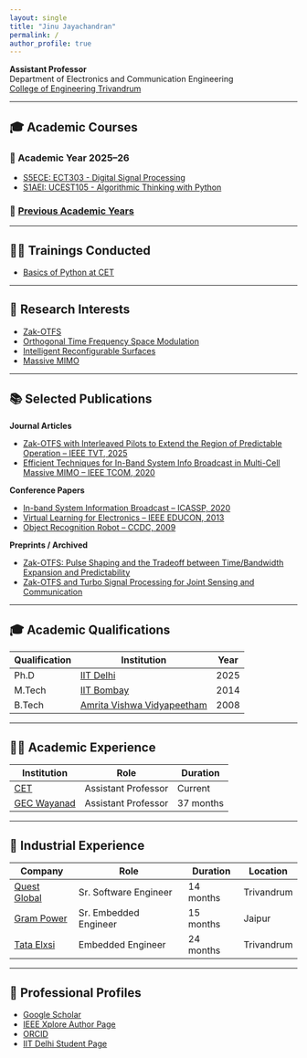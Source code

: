 ```yaml
---
layout: single
title: "Jinu Jayachandran"
permalink: /
author_profile: true
---
```


**Assistant Professor**  
Department of Electronics and Communication Engineering  
[College of Engineering Trivandrum](https://www.cet.ac.in)  

---

## 🎓 Academic Courses
### 📘 Academic Year 2025–26
- [S5ECE: ECT303 - Digital Signal Processing](ay2025-26_ect303dsp.md)
- [S1AEI: UCEST105 - Algorithmic Thinking with Python](ay2025-26-ucest105-atp.md)
  
### 📘 [Previous Academic Years](prev_acad.md)

---

## 🧑‍🏫 Trainings Conducted
- [Basics of Python at CET](pythonbasics.md)

---

## 📡 Research Interests
- [Zak-OTFS](https://ieeexplore.ieee.org/abstract/document/9927420)  
- [Orthogonal Time Frequency Space Modulation](https://ieeexplore.ieee.org/abstract/document/7925924)  
- [Intelligent Reconfigurable Surfaces](https://www.youtube.com/watch?v=PmTjNGabrkA)  
- [Massive MIMO](https://ieeexplore.ieee.org/document/6736761)

---

## 📚 Selected Publications

**Journal Articles**
- [Zak-OTFS with Interleaved Pilots to Extend the Region of Predictable Operation – IEEE TVT, 2025](https://ieeexplore.ieee.org/abstract/document/11033202)  
- [Efficient Techniques for In-Band System Info Broadcast in Multi-Cell Massive MIMO – IEEE TCOM, 2020](https://ieeexplore.ieee.org/document/9133545)  

**Conference Papers**
- [In-band System Information Broadcast – ICASSP, 2020](https://ieeexplore.ieee.org/document/9053435)  
- [Virtual Learning for Electronics – IEEE EDUCON, 2013](https://ieeexplore.ieee.org/document/6530185)  
- [Object Recognition Robot – CCDC, 2009](https://ieeexplore.ieee.org/document/5192399)  

**Preprints / Archived**
- [Zak-OTFS: Pulse Shaping and the Tradeoff between Time/Bandwidth Expansion and Predictability](https://arxiv.org/abs/2405.02718)  
- [Zak-OTFS and Turbo Signal Processing for Joint Sensing and Communication](https://arxiv.org/abs/2406.06024)  

---

## 🎓 Academic Qualifications

| Qualification | Institution | Year |
|---------------|-------------|------|
| Ph.D          | [IIT Delhi](https://www.ee.iitd.ac.in) | 2025 |
| M.Tech        | [IIT Bombay](https://www.ee.iitb.ac.in) | 2014 |
| B.Tech        | [Amrita Vishwa Vidyapeetham](https://www.amrita.edu/program/btech-electronics-and-communication-engineering/) | 2008 |

---

## 👨‍🏫 Academic Experience

| Institution | Role | Duration |
|-------------|------|----------|
| [CET](https://www.ee.cet.ac.in/) | Assistant Professor | Current |
| [GEC Wayanad](https://www.gecwyd.ac.in/) | Assistant Professor | 37 months |

---

## 🏢 Industrial Experience

| Company | Role | Duration | Location |
|---------|------|----------|----------|
| [Quest Global](https://www.quest-global.com/) | Sr. Software Engineer | 14 months | Trivandrum |
| [Gram Power](https://www.grampower.com/) | Sr. Embedded Engineer | 15 months | Jaipur |
| [Tata Elxsi](https://www.tataelxsi.com/) | Embedded Engineer | 24 months | Trivandrum |

---

## 🔗 Professional Profiles
- [Google Scholar](https://scholar.google.co.in/citations?user=JaImdO8AAAAJ&hl=en)  
- [IEEE Xplore Author Page](https://ieeexplore.ieee.org/author/37088469967)  
- [ORCID](https://orcid.org/0000-0002-3167-4986)  
- [IIT Delhi Student Page](iitd.md)
